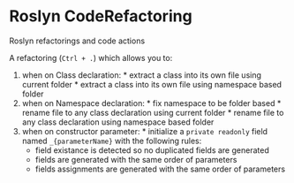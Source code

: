 Roslyn CodeRefactoring
================

Roslyn refactorings and code actions

A refactoring (`Ctrl + .`) which allows you to:

1.   when on Class declaration:
    *   extract a class into its own file using current folder
    *   extract a class into its own file using namespace based folder
2.   when on Namespace declaration:
    *   fix namespace to be folder based
    *   rename file to any class declaration using current folder
    *   rename file to any class declaration using namespace based folder
3.   when on constructor parameter:
    *   initialize a `private readonly` field named `_{parameterName}` with the following rules:
        -   field existance is detected so no duplicated fields are generated
        -   fields are generated with the same order of parameters
        -   fields assignments are generated with the same order of parameters
